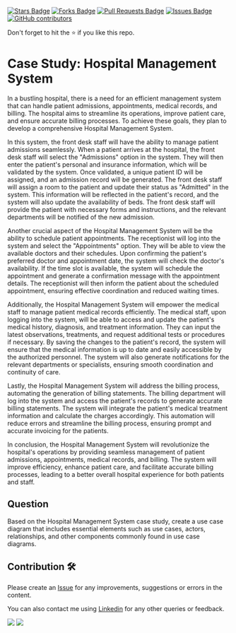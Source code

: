 <a href="https://github.com/drshahizan/software-engineering/stargazers"><img src="https://img.shields.io/github/stars/drshahizan/software-engineering" alt="Stars Badge"/></a>
<a href="https://github.com/drshahizan/software-engineering/network/members"><img src="https://img.shields.io/github/forks/drshahizan/software-engineering" alt="Forks Badge"/></a>
<a href="https://github.com/drshahizan/software-engineering/pulls"><img src="https://img.shields.io/github/issues-pr/drshahizan/software-engineering" alt="Pull Requests Badge"/></a>
<a href="https://github.com/drshahizan/software-engineering"><img src="https://img.shields.io/github/issues/drshahizan/software-engineering" alt="Issues Badge"/></a>
<a href="https://github.com/drshahizan/software-engineering/graphs/contributors"><img alt="GitHub contributors" src="https://img.shields.io/github/contributors/drshahizan/software-engineering?color=2b9348"></a>

Don't forget to hit the :star: if you like this repo.

# Case Study: Hospital Management System

In a bustling hospital, there is a need for an efficient management system that can handle patient admissions, appointments, medical records, and billing. The hospital aims to streamline its operations, improve patient care, and ensure accurate billing processes. To achieve these goals, they plan to develop a comprehensive Hospital Management System.

In this system, the front desk staff will have the ability to manage patient admissions seamlessly. When a patient arrives at the hospital, the front desk staff will select the "Admissions" option in the system. They will then enter the patient's personal and insurance information, which will be validated by the system. Once validated, a unique patient ID will be assigned, and an admission record will be generated. The front desk staff will assign a room to the patient and update their status as "Admitted" in the system. This information will be reflected in the patient's record, and the system will also update the availability of beds. The front desk staff will provide the patient with necessary forms and instructions, and the relevant departments will be notified of the new admission.

Another crucial aspect of the Hospital Management System will be the ability to schedule patient appointments. The receptionist will log into the system and select the "Appointments" option. They will be able to view the available doctors and their schedules. Upon confirming the patient's preferred doctor and appointment date, the system will check the doctor's availability. If the time slot is available, the system will schedule the appointment and generate a confirmation message with the appointment details. The receptionist will then inform the patient about the scheduled appointment, ensuring effective coordination and reduced waiting times.

Additionally, the Hospital Management System will empower the medical staff to manage patient medical records efficiently. The medical staff, upon logging into the system, will be able to access and update the patient's medical history, diagnosis, and treatment information. They can input the latest observations, treatments, and request additional tests or procedures if necessary. By saving the changes to the patient's record, the system will ensure that the medical information is up to date and easily accessible by the authorized personnel. The system will also generate notifications for the relevant departments or specialists, ensuring smooth coordination and continuity of care.

Lastly, the Hospital Management System will address the billing process, automating the generation of billing statements. The billing department will log into the system and access the patient's records to generate accurate billing statements. The system will integrate the patient's medical treatment information and calculate the charges accordingly. This automation will reduce errors and streamline the billing process, ensuring prompt and accurate invoicing for the patients.

In conclusion, the Hospital Management System will revolutionize the hospital's operations by providing seamless management of patient admissions, appointments, medical records, and billing. The system will improve efficiency, enhance patient care, and facilitate accurate billing processes, leading to a better overall hospital experience for both patients and staff.

## Question
Based on the Hospital Management System case study, create a use case diagram that includes essential elements such as use cases, actors, relationships, and other components commonly found in use case diagrams.

## Contribution 🛠️
Please create an [Issue](https://github.com/drshahizan/software-engineering/issues) for any improvements, suggestions or errors in the content.

You can also contact me using [Linkedin](https://www.linkedin.com/in/drshahizan/) for any other queries or feedback.

![](https://komarev.com/ghpvc/?username=drshahizan&label=Views&color=0e75b6&style=flat)
![](https://hit.yhype.me/github/profile?user_id=81284918)







